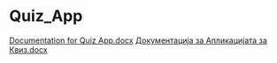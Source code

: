 # Quiz_App
[Documentation for Quiz App.docx](https://github.com/AliJupan/Quiz_App/files/12419384/Documentation.for.Quiz.App.docx)
[Документација за Апликацијата за Квиз.docx](https://github.com/AliJupan/Quiz_App/files/12419386/default.docx)
